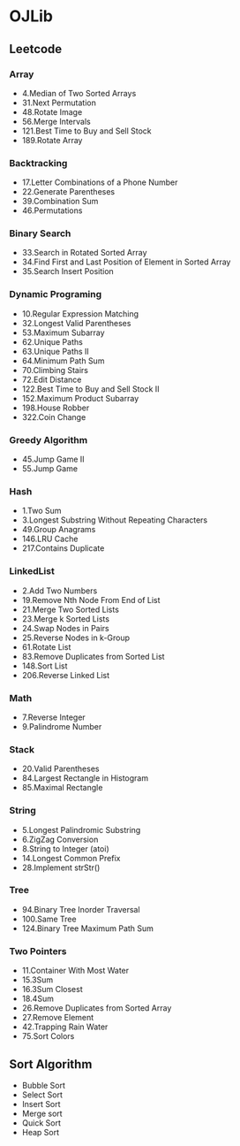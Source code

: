 # OJLib

## Leetcode

### Array
* 4.Median of Two Sorted Arrays
* 31.Next Permutation
* 48.Rotate Image
* 56.Merge Intervals
* 121.Best Time to Buy and Sell Stock
* 189.Rotate Array

### Backtracking
* 17.Letter Combinations of a Phone Number
* 22.Generate Parentheses
* 39.Combination Sum
* 46.Permutations

### Binary Search
* 33.Search in Rotated Sorted Array
* 34.Find First and Last Position of Element in Sorted Array
* 35.Search Insert Position

### Dynamic Programing
* 10.Regular Expression Matching
* 32.Longest Valid Parentheses
* 53.Maximum Subarray
* 62.Unique Paths
* 63.Unique Paths II
* 64.Minimum Path Sum
* 70.Climbing Stairs
* 72.Edit Distance
* 122.Best Time to Buy and Sell Stock II
* 152.Maximum Product Subarray
* 198.House Robber
* 322.Coin Change

### Greedy Algorithm
* 45.Jump Game II
* 55.Jump Game

### Hash
* 1.Two Sum
* 3.Longest Substring Without Repeating Characters
* 49.Group Anagrams
* 146.LRU Cache
* 217.Contains Duplicate

### LinkedList
* 2.Add Two Numbers
* 19.Remove Nth Node From End of List
* 21.Merge Two Sorted Lists
* 23.Merge k Sorted Lists
* 24.Swap Nodes in Pairs
* 25.Reverse Nodes in k-Group
* 61.Rotate List
* 83.Remove Duplicates from Sorted List
* 148.Sort List
* 206.Reverse Linked List

### Math
* 7.Reverse Integer
* 9.Palindrome Number

### Stack
* 20.Valid Parentheses
* 84.Largest Rectangle in Histogram
* 85.Maximal Rectangle

### String
* 5.Longest Palindromic Substring
* 6.ZigZag Conversion
* 8.String to Integer (atoi)
* 14.Longest Common Prefix
* 28.Implement strStr()

### Tree
* 94.Binary Tree Inorder Traversal
* 100.Same Tree
* 124.Binary Tree Maximum Path Sum

### Two Pointers
* 11.Container With Most Water
* 15.3Sum
* 16.3Sum Closest
* 18.4Sum
* 26.Remove Duplicates from Sorted Array
* 27.Remove Element
* 42.Trapping Rain Water
* 75.Sort Colors

## Sort Algorithm
* Bubble Sort
* Select Sort
* Insert Sort
* Merge sort
* Quick Sort
* Heap Sort
